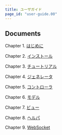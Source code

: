 ```yaml
---
title: ユーザガイド
page_id: "user-guide.00"
---
```


## Documents

Chapter 1. [はじめに](introduction/)

Chapter 2. [インストール](install/)

Chapter 3. [チュートリアル](tutorial/)

Chapter 4. [ジェネレータ](generator/)

Chapter 5. [コントローラ](controller/)

Chapter 6. [モデル](model/)

Chapter 7. [ビュー](view/)

Chapter 8. [ヘルパ](helper-reference/)

Chapter 9. [WebSocket](websocket/)
